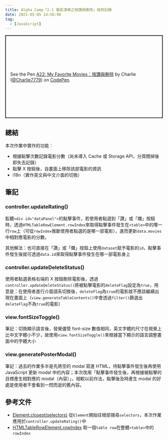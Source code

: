 ```yaml
---
title: Alpha Camp「2-1 電影清單之按讚與刪除」技術記錄
date: 2021-05-05 14:56:06
tag:
  - [JavaScript]
---
```


<p class="codepen" data-height="265" data-theme-id="dark" data-default-tab="js,result" data-user="Charlie7779" data-slug-hash="YzNmOGY" style="height: 265px; box-sizing: border-box; display: flex; align-items: center; justify-content: center; border: 2px solid; margin: 1em 0; padding: 1em;" data-pen-title="A22: My Favorite Movies：按讚與刪除">
  <span>See the Pen <a href="https://codepen.io/Charlie7779/pen/YzNmOGY">
  A22: My Favorite Movies：按讚與刪除</a> by Charlie (<a href="https://codepen.io/Charlie7779">@Charlie7779</a>)
  on <a href="https://codepen.io">CodePen</a>.</span>
</p>
<script async src="https://cpwebassets.codepen.io/assets/embed/ei.js"></script>

## 總結

本次作業中實作的功能：

- 根據點擊次數記錄電影分數（尚未導入 Cache 或 Storage API，分頁關掉後即失去記錄）
- 點擊 X 按鈕後，自畫面上移除該部電影的資訊
- i18n（實作英文與中文介面的切換）

## 筆記

### controller.updateRating()

監聽`<div id="dataPanel">`的點擊事件，若使用者點選到「讚」或「爛」按鈕時，透過`HTMLTableRowElement.rowIndex`來取得點擊事件發生在`<table>`中的哪一行`row`上（可從`rowIndex`推斷使用者點選的是哪一部電影），進而更新`data.movies`中相對應電影的分數。

其他解法：也可直接在「讚」或「爛」按鈕上使用`dataset`賦予電影的`id`，點擊事件發生後就可透過`data.id`來取得點擊事件發生在哪一部電影身上

### controller.updateDeleteStatus()

使用者點選表格右端的 X 按鈕刪除電影後，透過`controller.updateDeleteStatus()`將被點擊電影的`deleteFlag`設定為`true`，用意是：在使用者進行介面語系切換後，`deleteFlag`為`true`的電影就不應該繼續出現在畫面上（`view.generateTableContents()`中會透過`filter()`篩選出`deleteFlag`不為`true`的電影）

### view.fontSizeToggle()

筆記：切換顯示語言後，發覺儘管 font-size 數值相同，英文字體的尺寸在視覺上比中文字體小不少，故使用`view.fontSizeToggle()`來根據當下顯示的語言調整畫面中的字體大小

### view.generatePosterModal()

筆記：過去的作業多半是先將空的 modal 寫進 HTML，待點擊事件發生後再使用 JavaScript 更新 modal 中的內容；本次改用「點擊事件發生後，再根據被點擊的目標產生相對應的 modal（內容）」，相較以前作法，點擊後及時產生 modal 的好處是使用者不會看到一閃而逝的舊內容。

## 參考文件

- [Element.closest(selectors)](https://developer.mozilla.org/en-US/docs/Web/API/Element/closest)
  從`Element`開始往根部搜尋`selectors`，本次作業應用於`controller.updateRating()`中
- [HTMLTableRowElement.rowIndex](https://developer.mozilla.org/en-US/docs/Web/API/HTMLTableRowElement/rowIndex)
  取一個`table row`在整體`<table>`中的`rowIndex`

